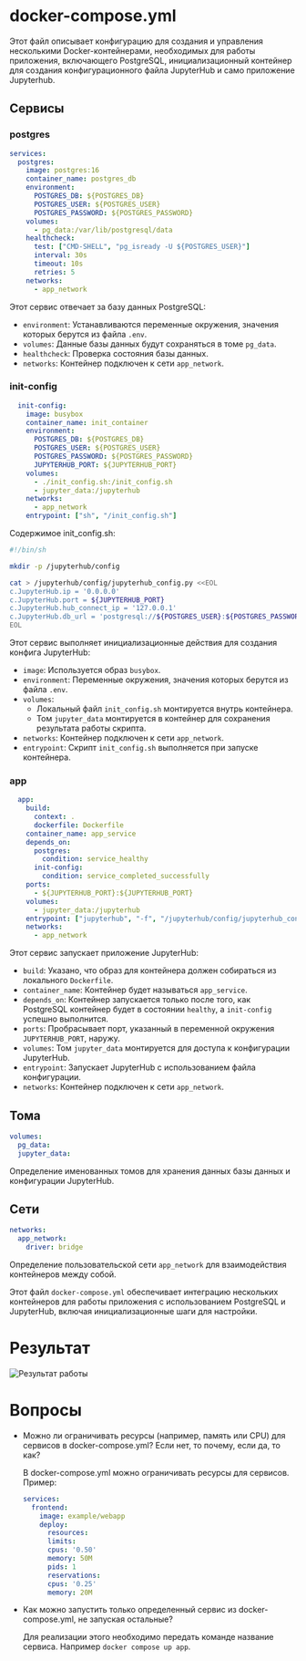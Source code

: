 # docker-compose.yml

Этот файл описывает конфигурацию для создания и управления несколькими Docker-контейнерами, необходимых для работы приложения, включающего PostgreSQL, инициализационный контейнер для создания конфигурационного файла JupyterHub и само приложение Jupyterhub.

## Сервисы

### postgres
```yaml
services:
  postgres:
    image: postgres:16
    container_name: postgres_db
    environment:
      POSTGRES_DB: ${POSTGRES_DB}
      POSTGRES_USER: ${POSTGRES_USER}
      POSTGRES_PASSWORD: ${POSTGRES_PASSWORD}
    volumes:
      - pg_data:/var/lib/postgresql/data
    healthcheck:
      test: ["CMD-SHELL", "pg_isready -U ${POSTGRES_USER}"]
      interval: 30s
      timeout: 10s
      retries: 5
    networks:
      - app_network
```
Этот сервис отвечает за базу данных PostgreSQL:
- `environment`: Устанавливаются переменные окружения, значения которых берутся из файла `.env`.
- `volumes`: Данные базы данных будут сохраняться в томе `pg_data`.
- `healthcheck`: Проверка состояния базы данных.
- `networks`: Контейнер подключен к сети `app_network`.

### init-config
```yaml
  init-config:
    image: busybox
    container_name: init_container
    environment:
      POSTGRES_DB: ${POSTGRES_DB}
      POSTGRES_USER: ${POSTGRES_USER}
      POSTGRES_PASSWORD: ${POSTGRES_PASSWORD}
      JUPYTERHUB_PORT: ${JUPYTERHUB_PORT}
    volumes:
      - ./init_config.sh:/init_config.sh
      - jupyter_data:/jupyterhub
    networks:
      - app_network
    entrypoint: ["sh", "/init_config.sh"]
```

Содержимое init_config.sh:
```bash
#!/bin/sh

mkdir -p /jupyterhub/config

cat > /jupyterhub/config/jupyterhub_config.py <<EOL
c.JupyterHub.ip = '0.0.0.0'
c.JupyterHub.port = ${JUPYTERHUB_PORT}
c.JupyterHub.hub_connect_ip = '127.0.0.1'
c.JupyterHub.db_url = 'postgresql://${POSTGRES_USER}:${POSTGRES_PASSWORD}@postgres:5432/${POSTGRES_DB}'
EOL
```

Этот сервис выполняет инициализационные действия для создания конфига JupyterHub:
- `image`: Используется образ `busybox`.
- `environment`: Переменные окружения, значения которых берутся из файла `.env`.
- `volumes`: 
  - Локальный файл `init_config.sh` монтируется внутрь контейнера.
  - Том `jupyter_data` монтируется в контейнер для сохранения результата работы скрипта.
- `networks`: Контейнер подключен к сети `app_network`.
- `entrypoint`: Скрипт `init_config.sh` выполняется при запуске контейнера.

### app
```yaml
  app:
    build:
      context: .
      dockerfile: Dockerfile
    container_name: app_service
    depends_on:
      postgres:
        condition: service_healthy
      init-config:
        condition: service_completed_successfully
    ports:
      - ${JUPYTERHUB_PORT}:${JUPYTERHUB_PORT}
    volumes:
      - jupyter_data:/jupyterhub
    entrypoint: ["jupyterhub", "-f", "/jupyterhub/config/jupyterhub_config.py"]
    networks:
      - app_network
```
Этот сервис запускает приложение JupyterHub:
- `build`: Указано, что образ для контейнера должен собираться из локального `Dockerfile`.
- `container_name`: Контейнер будет называться `app_service`.
- `depends_on`: Контейнер запускается только после того, как PostgreSQL контейнер будет в состоянии `healthy`, а `init-config` успешно выполнится.
- `ports`: Пробрасывает порт, указанный в переменной окружения `JUPYTERHUB_PORT`, наружу.
- `volumes`: Том `jupyter_data` монтируется для доступа к конфигурации JupyterHub.
- `entrypoint`: Запускает JupyterHub с использованием файла конфигурации.
- `networks`: Контейнер подключен к сети `app_network`.

## Тома
```yaml
volumes:
  pg_data:
  jupyter_data:
```
Определение именованных томов для хранения данных базы данных и конфигурации JupyterHub.

## Сети
```yaml
networks:
  app_network:
    driver: bridge
```
Определение пользовательской сети `app_network` для взаимодействия контейнеров между собой.

Этот файл `docker-compose.yml` обеспечивает интеграцию нескольких контейнеров для работы приложения с использованием PostgreSQL и JupyterHub, включая инициализационные шаги для настройки.

# Результат

![Результат работы](image.jpg)

# Вопросы

- Можно ли ограничивать ресурсы (например, память или CPU) для сервисов в docker-compose.yml? Если нет, то почему, если да, то как?

    В docker-compose.yml можно ограничивать ресурсы для сервисов. Пример:
    ```yaml
    services:
      frontend:
        image: example/webapp
        deploy:
          resources:
          limits:
          cpus: '0.50'
          memory: 50M
          pids: 1
          reservations:
          cpus: '0.25'
          memory: 20M
    ```

- Как можно запустить только определенный сервис из docker-compose.yml, не запуская остальные?
  
    Для реализации этого необходимо передать команде название сервиса. Например `docker compose up app`.